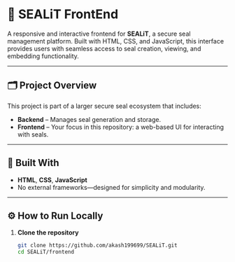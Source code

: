 # 🌊 SEALiT FrontEnd

A responsive and interactive frontend for **SEALiT**, a secure seal management platform. Built with HTML, CSS, and JavaScript, this interface provides users with seamless access to seal creation, viewing, and embedding functionality.

---

## 🗂️ Project Overview

This project is part of a larger secure seal ecosystem that includes:
- **Backend** – Manages seal generation and storage.
- **Frontend** – Your focus in this repository: a web-based UI for interacting with seals.

---

## 🧩 Built With

- **HTML**, **CSS**, **JavaScript**  
- No external frameworks—designed for simplicity and modularity.

---

## ⚙️ How to Run Locally

1. **Clone the repository**
   ```bash
   git clone https://github.com/akash199699/SEALiT.git
   cd SEALiT/frontend

